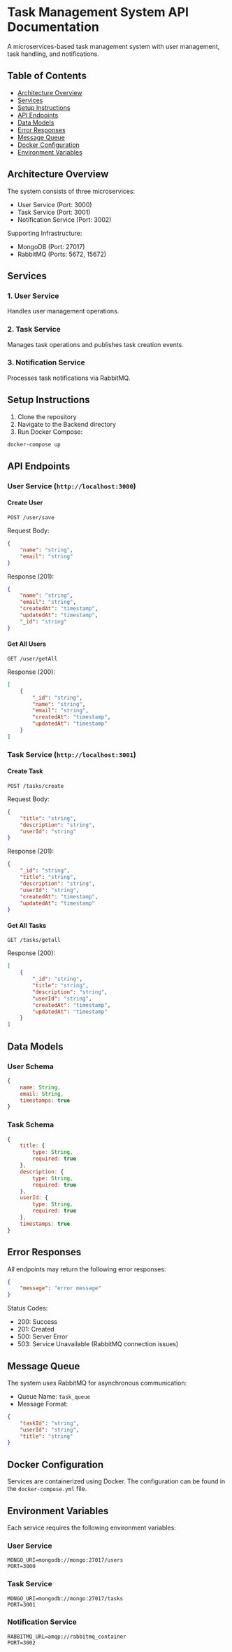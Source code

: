 
# Task Management System API Documentation

A microservices-based task management system with user management, task handling, and notifications.

## Table of Contents
- [Architecture Overview](#architecture-overview)
- [Services](#services)
- [Setup Instructions](#setup-instructions)
- [API Endpoints](#api-endpoints)
- [Data Models](#data-models)
- [Error Responses](#error-responses)
- [Message Queue](#message-queue)
- [Docker Configuration](#docker-configuration)
- [Environment Variables](#environment-variables)

## Architecture Overview

The system consists of three microservices:
- User Service (Port: 3000)
- Task Service (Port: 3001)
- Notification Service (Port: 3002)

Supporting Infrastructure:
- MongoDB (Port: 27017)
- RabbitMQ (Ports: 5672, 15672)

## Services

### 1. User Service
Handles user management operations.

### 2. Task Service
Manages task operations and publishes task creation events.

### 3. Notification Service
Processes task notifications via RabbitMQ.

## Setup Instructions

1. Clone the repository
2. Navigate to the Backend directory
3. Run Docker Compose:
```bash
docker-compose up
```

## API Endpoints

### User Service (`http://localhost:3000`)

#### Create User
```
POST /user/save
```
Request Body:
```json
{
    "name": "string",
    "email": "string"
}
```
Response (201):
```json
{
    "name": "string",
    "email": "string",
    "createdAt": "timestamp",
    "updatedAt": "timestamp",
    "_id": "string"
}
```

#### Get All Users
```
GET /user/getAll
```
Response (200):
```json
[
    {
        "_id": "string",
        "name": "string",
        "email": "string",
        "createdAt": "timestamp",
        "updatedAt": "timestamp"
    }
]
```

### Task Service (`http://localhost:3001`)

#### Create Task
```
POST /tasks/create
```
Request Body:
```json
{
    "title": "string",
    "description": "string",
    "userId": "string"
}
```
Response (201):
```json
{
    "_id": "string",
    "title": "string",
    "description": "string",
    "userId": "string",
    "createdAt": "timestamp",
    "updatedAt": "timestamp"
}
```

#### Get All Tasks
```
GET /tasks/getall
```
Response (200):
```json
[
    {
        "_id": "string",
        "title": "string",
        "description": "string",
        "userId": "string",
        "createdAt": "timestamp",
        "updatedAt": "timestamp"
    }
]
```

## Data Models

### User Schema
```javascript
{
    name: String,
    email: String,
    timestamps: true
}
```

### Task Schema
```javascript
{
    title: {
        type: String,
        required: true
    },
    description: {
        type: String,
        required: true
    },
    userId: {
        type: String,
        required: true
    },
    timestamps: true
}
```

## Error Responses

All endpoints may return the following error responses:

```json
{
    "message": "error message"
}
```

Status Codes:
- 200: Success
- 201: Created
- 500: Server Error
- 503: Service Unavailable (RabbitMQ connection issues)

## Message Queue

The system uses RabbitMQ for asynchronous communication:
- Queue Name: `task_queue`
- Message Format:
```json
{
    "taskId": "string",
    "userId": "string",
    "title": "string"
}
```

## Docker Configuration

Services are containerized using Docker. The configuration can be found in the `docker-compose.yml` file.

## Environment Variables

Each service requires the following environment variables:

### User Service
```
MONGO_URI=mongodb://mongo:27017/users
PORT=3000
```

### Task Service
```
MONGO_URI=mongodb://mongo:27017/tasks
PORT=3001
```

### Notification Service
```
RABBITMQ_URL=amqp://rabbitmq_container
PORT=3002
```
